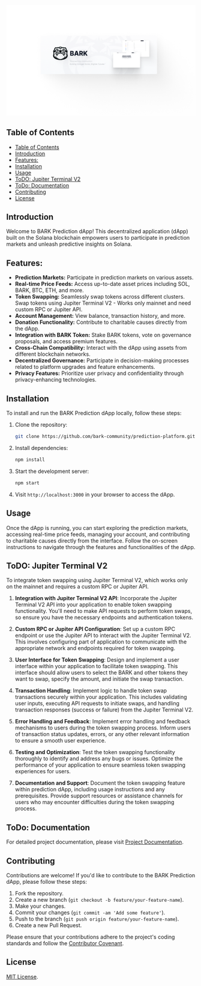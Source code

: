 <div style="text-align: center;">
    <img src="https://github.com/bark-community/prediction-platform/blob/4bf0941e80c8c8d7d904e428edb0bd05b0c20e73/github/header.png" alt="BARK Prediction dApp" width="1000">
</div>

## Table of Contents
- [Table of Contents](#table-of-contents)
- [Introduction](#introduction)
- [Features:](#features)
- [Installation](#installation)
- [Usage](#usage)
- [ToDO: Jupiter Terminal V2](#todo-jupiter-terminal-v2)
- [ToDo: Documentation](#todo-documentation)
- [Contributing](#contributing)
- [License](#license)

## Introduction
Welcome to BARK Prediction dApp! This decentralized application (dApp) built on the Solana blockchain empowers users to participate in prediction markets and unleash predictive insights on Solana.

## Features:
- **Prediction Markets:** Participate in prediction markets on various assets.
- **Real-time Price Feeds:** Access up-to-date asset prices including SOL, BARK, BTC, ETH, and more.
- **Token Swapping:** Seamlessly swap tokens across different clusters. Swap tokens using Jupiter Terminal V2 - Works only mainnet and need custom RPC or Jupiter API.
- **Account Management:** View balance, transaction history, and more.
- **Donation Functionality:** Contribute to charitable causes directly from the dApp.
- **Integration with BARK Token:** Stake BARK tokens, vote on governance proposals, and access premium features.
- **Cross-Chain Compatibility:** Interact with the dApp using assets from different blockchain networks.
- **Decentralized Governance:** Participate in decision-making processes related to platform upgrades and feature enhancements.
- **Privacy Features:** Prioritize user privacy and confidentiality through privacy-enhancing technologies.

## Installation
To install and run the BARK Prediction dApp locally, follow these steps:

1. Clone the repository:

   ```bash
   git clone https://github.com/bark-community/prediction-platform.git
   ```

2. Install dependencies:

   ```bash
   npm install
   ```

3. Start the development server:

   ```bash
   npm start
   ```

4. Visit `http://localhost:3000` in your browser to access the dApp.

## Usage
Once the dApp is running, you can start exploring the prediction markets, accessing real-time price feeds, managing your account, and contributing to charitable causes directly from the interface. Follow the on-screen instructions to navigate through the features and functionalities of the dApp.

## ToDO: Jupiter Terminal V2

To integrate token swapping using Jupiter Terminal V2, which works only on the mainnet and requires a custom RPC or Jupiter API.

1. **Integration with Jupiter Terminal V2 API**: Incorporate the Jupiter Terminal V2 API into your application to enable token swapping functionality. You'll need to make API requests to perform token swaps, so ensure you have the necessary endpoints and authentication tokens.

2. **Custom RPC or Jupiter API Configuration**: Set up a custom RPC endpoint or use the Jupiter API to interact with the Jupiter Terminal V2. This involves configuring part of application to communicate with the appropriate network and endpoints required for token swapping.

3. **User Interface for Token Swapping**: Design and implement a user interface within your application to facilitate token swapping. This interface should allow users to select the BARK and other tokens they want to swap, specify the amount, and initiate the swap transaction.

4. **Transaction Handling**: Implement logic to handle token swap transactions securely within your application. This includes validating user inputs, executing API requests to initiate swaps, and handling transaction responses (success or failure) from the Jupiter Terminal V2.

5. **Error Handling and Feedback**: Implement error handling and feedback mechanisms to users during the token swapping process. Inform users of transaction status updates, errors, or any other relevant information to ensure a smooth user experience.

6. **Testing and Optimization**: Test the token swapping functionality thoroughly to identify and address any bugs or issues. Optimize the performance of your application to ensure seamless token swapping experiences for users.

7. **Documentation and Support**: Document the token swapping feature within prediction dApp, including usage instructions and any prerequisites. Provide support resources or assistance channels for users who may encounter difficulties during the token swapping process.


## ToDo: Documentation
For detailed project documentation, please visit [Project Documentation](https://github.com/bark-community/prediction-platform/blob/main/docs/).

## Contributing
Contributions are welcome! If you'd like to contribute to the BARK Prediction dApp, please follow these steps:

1. Fork the repository.
2. Create a new branch (`git checkout -b feature/your-feature-name`).
3. Make your changes.
4. Commit your changes (`git commit -am 'Add some feature'`).
5. Push to the branch (`git push origin feature/your-feature-name`).
6. Create a new Pull Request.

Please ensure that your contributions adhere to the project's coding standards and follow the [Contributor Covenant](CONTRIBUTING.md).

## License
[MIT License](LICENSE).
